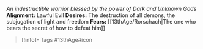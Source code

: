 *An indestructible warrior blessed by the power of Dark and Unknown Gods*
**Alignment:** Lawful Evil
**Desires:** The destruction of all demons, the subjugation of light and freedom
**Fears:** [[13thAge/Rorschach|The one who bears the secret of how to defeat him]]

> [!info]- Tags
> #13thAge#icon
> 